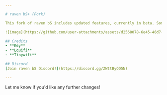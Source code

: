 ```yaml
---

# raven bS+ (Fork) 

This fork of raven bS includes updated features, currently in beta. Some of these features are autoblock and 7-tick lowhop. 

![image](https://github.com/user-attachments/assets/d2568078-6e45-46d7-8480-9f5d5eb6bc23)

## Credits
- **Key**  
- **Lquifi**  
- **Tinywifi**

## Discord
[Join raven bS Discord!](https://discord.gg/ZWttByQD5N) 

--- 
```


Let me know if you'd like any further changes!
